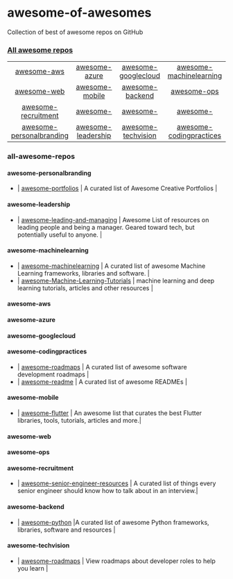 # awesome-of-awesomes
Collection of best of awesome repos on GitHub


### [All awesome repos](#all-awesome-repos)
|   	|   	|   	|   	|
|:-:  |:-:  |:-:  |:-:  |
| [awesome-aws](#awesome-aws) | [awesome-azure](#awesome-azure) 	| [awesome-googlecloud](#awesome-googlecloud) 	| [awesome-machinelearning](#awesome-machinelearning)| 
| [awesome-web](#awesome-web) 	| [awesome-mobile](#awesome-mobile) 	| [awesome-backend](#awesome-backend) 	| [awesome-ops](#awesome-ops) 	| 
| [awesome-recruitment](#awesome-recruitment) 	| [awesome-](#awesome-)	| [awesome-](#awesome-) 	| [awesome-](#awesome-) 	| 
| [awesome-personalbranding](#awesome-personalbranding) 	| [awesome-leadership](#awesome-leadership)	| [awesome-techvision](#awesome-techvision) 	| [awesome-codingpractices](#awesome-codingpractices) 	| 


### all-awesome-repos

#### awesome-personalbranding

* |  [awesome-portfolios](https://github.com/iRaul/awesome-portfolios) | A curated list of Awesome Creative Portfolios |

#### awesome-leadership

* |  [awesome-leading-and-managing](https://github.com/LappleApple/awesome-leading-and-managing) | Awesome List of resources on leading people and being a manager. Geared toward tech, but potentially useful to anyone. |

#### awesome-machinelearning

* |  [awesome-machinelearning](https://github.com/josephmisiti/awesome-machine-learning) | A curated list of awesome Machine Learning frameworks, libraries and software. |
* |  [awesome-Machine-Learning-Tutorials](https://github.com/ujjwalkarn/Machine-Learning-Tutorials) | machine learning and deep learning tutorials, articles and other resources |

#### awesome-aws

#### awesome-azure

#### awesome-googlecloud

#### awesome-codingpractices

* |  [awesome-roadmaps](https://github.com/orsanawwad/awesome-roadmaps) | A curated list of awesome software development roadmaps |
* |  [awesome-readme](https://github.com/matiassingers/awesome-readme) | A curated list of awesome READMEs |

#### awesome-mobile
* |  [awesome-flutter](https://github.com/AdyKalra/awesome-flutter) | An awesome list that curates the best Flutter libraries, tools, tutorials, articles and more.|

#### awesome-web

#### awesome-ops

#### awesome-recruitment

* | [awesome-senior-engineer-resources](https://github.com/allisonbrenner/awesome-senior-engineer-resources) | A curated list of things every senior engineer should know how to talk about in an interview.|

#### awesome-backend
* |  [awesome-python](https://github.com/AdyKalra/awesome-python) |A curated list of awesome Python frameworks, libraries, software and resources |

#### awesome-techvision
* |  [awesome-roadmaps](https://github.com/AdyKalra/awesome-roadmaps) | View roadmaps about developer roles to help you learn |


